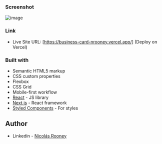 ### Screenshot
![image](https://user-images.githubusercontent.com/84242801/167032667-bf0b1849-e390-4a45-9f72-e85f86c0801f.png)


### Link

- Live Site URL: [https://business-card-nrooney.vercel.app/] (Deploy on Vercel)

### Built with

- Semantic HTML5 markup
- CSS custom properties
- Flexbox
- CSS Grid
- Mobile-first workflow
- [React](https://reactjs.org/) - JS library
- [Next.js](https://nextjs.org/) - React framework
- [Styled Components](https://styled-components.com/) - For styles

## Author

- Linkedin - [Nicolás Rooney](https://www.linkedin.com/in/nicolas-rooney/)
